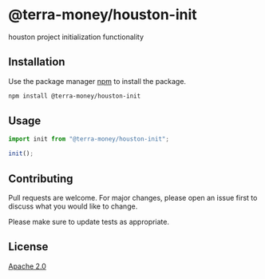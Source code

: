 # @terra-money/houston-init

houston project initialization functionality

## Installation

Use the package manager [npm](https://www.npmjs.com/get-npm) to install the package.

```bash
npm install @terra-money/houston-init
```

## Usage

```typescript
import init from "@terra-money/houston-init";

init();
```

## Contributing

Pull requests are welcome. For major changes, please open an issue first to discuss what you would like to change.

Please make sure to update tests as appropriate.

## License

[Apache 2.0](https://choosealicense.com/licenses/apache-2.0/)
